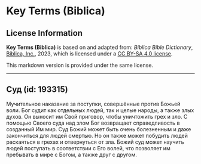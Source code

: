 # Key Terms (Biblica)

## License Information

**Key Terms (Biblica)** is based on and adapted from: _Biblica Bible Dictionary_, [Biblica, Inc.](https://www.biblica.com/), 2023, which is licensed under a [CC BY-SA 4.0 license](https://creativecommons.org/licenses/by-sa/4.0/legalcode.en).

This markdown version is provided under the same license.



--------------------------------

## Суд (id: 193315)

Мучительное наказание за поступки, совершённые против Божьей воли. Бог судит как отдельных людей, так и целые народы, а также злых духов. Он выносит им Свой приговор, чтобы уничтожить грех и зло. С помощью Своего суда над злом Бог возвращает справедливость в созданный Им мир. Суд Божий может быть очень болезненным и даже закончиться для людей смертью. Но он также может побудить людей раскаяться в грехах и отвернуться от зла. Божий суд может научить людей поступать в соответствии с Его волей, что позволяет им пребывать в мире с Богом, а также друг с другом.


